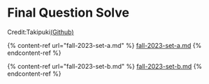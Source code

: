 # Final Question Solve

Credit:Takipuki[(Github](https://github.com/takipuki)[)](https://github.com/takipuki)

{% content-ref url="fall-2023-set-a.md" %}
[fall-2023-set-a.md](fall-2023-set-a.md)
{% endcontent-ref %}

{% content-ref url="fall-2023-set-b.md" %}
[fall-2023-set-b.md](fall-2023-set-b.md)
{% endcontent-ref %}
